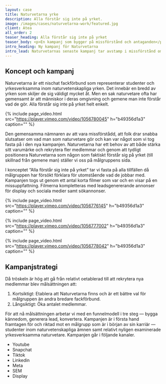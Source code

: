```yaml
---
layout: case
title: Naturvetarna yrke
description: Alla förstår sig inte på yrket. 
image: /images/cases/naturvetarna-work/featured.jpg
client: Atea
all_order: 2
teaser_heading: Alla förstår sig inte på yrket
teaser_body: <p>En kampanj som bygger på missförstånd och antaganden</p>
intro_heading: Ny kampanj för Naturvetarna
intro_lead: Naturvetarnas senaste kampanj tar avstamp i missförstånd om vad dietister äter, att biologen kan allt om småkryp. Alla förstår sig inte på yrket helt enkelt.
---
```


## Koncept och kampanj

Naturvetarna är ett nischat fackförbund som representerar studenter och yrkesverksamma inom naturvetenskapliga yrken. Det innebär en bredd av yrken som skiljer de sig väldigt mycket åt. Men en sak naturvetare ofta har gemensamt är att människor i deras omgivning och gemene man inte förstår vad de gör. Alla förstår sig inte på yrket helt enkelt.

{%
  include page_video.html
  src="https://player.vimeo.com/video/1056780045"
  h="b49356d1a3"
  caption=""
%}

Den gemensamma nämnaren av att vara missförstådd, att folk drar snabba slutsatser om vad man som naturvetare gör och kan var något som vi tog fasta på i den nya kampanjen. Naturvetarna har ett behov av att både stärka sitt varumärke och rekrytera fler medlemmar och genom att tydligt positionera Naturvetarna som någon som faktiskt förstår sig på yrket (till skillnad från gemene man) ställer vi oss på målgruppens sida.  

I konceptet “Alla förstår sig inte på yrket” tar vi fasta på alla tillfällen då målgruppen har försökt förklara för utomstående vad de jobbar med. 
Kampanjen togs ut genom ett antal korta filmer som var och en visar på en missuppfattning. Filmerna kompletteras med leadsgenererande annonser för display och sociala medier samt sökannonser. 

{%
  include page_video.html
  src="https://player.vimeo.com/video/1056776145"
  h="b49356d1a3"
  caption=""
%}

{%
  include page_video.html
  src="https://player.vimeo.com/video/1056777002"
  h="b49356d1a3"
  caption=""
%}

{%
  include page_video.html
  src="https://player.vimeo.com/video/1056778042"
  h="b49356d1a3"
  caption=""
%}


## Kampanjstrategi
Då tröskeln är hög att gå från relativt oetablerad till att rekrytera nya medlemmar blev målsättningen att:

1. Kortsiktigt: Etablera att Naturvetarna finns och är ett bättre val för målgruppen än andra bredare fackförbund.
2. Långsiktigt: Öka antalet medlemmar.

För att nå målsättningen arbetar vi med en funnelmodell i tre steg — bygga kännedom, generera lead, konvertera. 
Kampanjen är i första hand framtagen för och riktad mot en målgrupp som är i början av sin karriär — studenter inom naturvetenskapliga ämnen samt relativt nyligen examinerade yrkesverksamma naturvetare. Kampanjen går i följande kanaler.

- Youtube
- Snapchat
- Tiktok
- Linkedin
- Meta
- SEM
- Display




